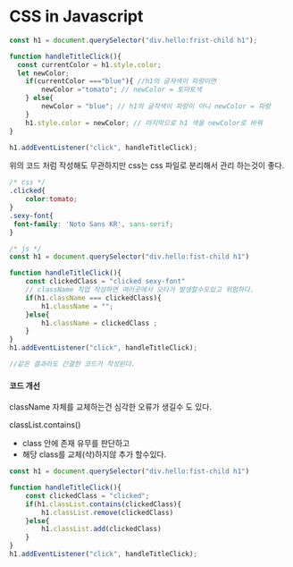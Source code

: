 # CSS in Javascript

```javascript
const h1 = document.querySelector("div.hello:frist-child h1");

function handleTitleClick(){
  const currentColor = h1.style.color;
  let newColor;
    if(currentColor ==="blue"){ //h1의 글자색이 파랑이면
        newColor ="tomato"; // newColor = 토마토색
    } else{
        newColor = "blue"; // h1의 글작색이 파랑이 아니 newColor = 파랑
    }
    h1.style.color = newColor; // 마지막으로 h1 색을 newColor로 바꿔
}

h1.addEventListener("click", handleTitleClick);
```

위의 코드 처럼 작성해도 무관하지만 css는 css 파일로 분리해서 관리 하는것이 좋다.

```css
/* css */
.clicked{
    color:tomato;
}
.sexy-font{
 font-family: 'Noto Sans KR', sans-serif;
}
```

```javascript
/* js */
const h1 = document.querySelector("div.hello:fist-child h1")

function handleTitleClick(){
    const clickedClass = "clicked sexy-font" 
    // className 직업 작성하면 여러곳에서 오타가 발생할수도있고 위험하다.
    if(h1.className === clickedClass){
        h1.className = "";
    }else{
        h1.className = clickedClass ;
    }
}
h1.addEventListener("click", handleTitleClick);

//같은 결과라도 간결한 코드가 작성된다. 
```

#### 코드 개선

className 자체를 교체하는건 심각한 오류가 생길수 도 있다.

classList.contains\(\) 

* class 안에 존재 유무를 판단하고
* 해당 class를 교체\(삭\)하지않 추가 할수있다.

```javascript
const h1 = document.querySelector("div.hello:fist-child h1")

function handleTitleClick(){
    const clickedClass = "clicked";
    if(h1.classList.contains(clickedClass){
        h1.classList.remove(clickedClass)
    }else{
        h1.classList.add(clickedClass)
    }
}
h1.addEventListener("click", handleTitleClick);
```

